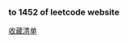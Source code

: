 ### to 1452 of leetcode website

[收藏清单](https://leetcode-cn.com/problems/people-whose-list-of-favorite-companies-is-not-a-subset-of-another-list/)